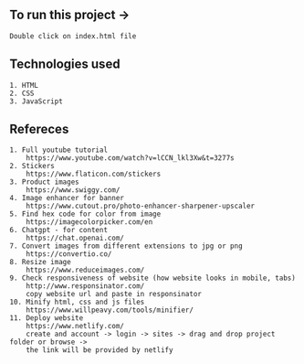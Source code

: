 ## To run this project ->
    Double click on index.html file

## Technologies used
    1. HTML
    2. CSS
    3. JavaScript

## Refereces
    1. Full youtube tutorial
        https://www.youtube.com/watch?v=lCCN_lkl3Xw&t=3277s
    2. Stickers
        https://www.flaticon.com/stickers
    3. Product images
        https://www.swiggy.com/
    4. Image enhancer for banner
        https://www.cutout.pro/photo-enhancer-sharpener-upscaler
    5. Find hex code for color from image
        https://imagecolorpicker.com/en
    6. Chatgpt - for content
        https://chat.openai.com/
    7. Convert images from different extensions to jpg or png
        https://convertio.co/
    8. Resize image
        https://www.reduceimages.com/
    9. Check responsiveness of website (how website looks in mobile, tabs)
        http://www.responsinator.com/
        copy website url and paste in responsinator
    10. Minify html, css and js files
        https://www.willpeavy.com/tools/minifier/
    11. Deploy website
        https://www.netlify.com/
        create and account -> login -> sites -> drag and drop project folder or browse ->
        the link will be provided by netlify